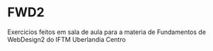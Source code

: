 # FWD2
Exercicios feitos em sala de aula para a materia de Fundamentos de WebDesign2 do IFTM Uberlandia Centro
